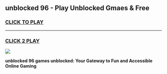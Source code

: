 
## unblocked 96 - Play Unblocked Gmaes & Free
<h3>
<a href="https://news.freeplayer.one?title=unblocked_96&ref=23F">CLICK TO PLAY</a></h3>
<hr>

<h3>
<a href="https://news.freeplayer.one?title=unblocked_96&ref=23F">CLICK 2 PLAY</a>
  
</h3>

<a href="https://news.freeplayer.one?title=unblocked_96&ref=23F/"><img src="https://clearcache.store/games.png"></a>


**unblocked 96 games unblocked: Your Gateway to Fun and Accessible Online Gaming**
